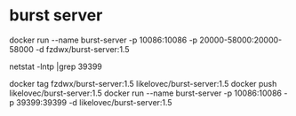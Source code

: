 # burst server

docker run --name burst-server -p 10086:10086 -p 20000-58000:20000-58000 -d fzdwx/burst-server:1.5

netstat -lntp |grep 39399

docker tag fzdwx/burst-server:1.5 likelovec/burst-server:1.5
docker push likelovec/burst-server:1.5
docker run --name burst-server -p 10086:10086 -p 39399:39399 -d likelovec/burst-server:1.5